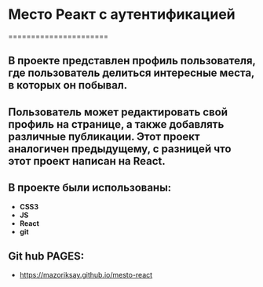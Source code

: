 # Место Реакт c аутентификацией
======================

В проекте представлен профиль пользователя, где пользователь делиться интересные места, в которых он побывал.
---------

Пользователь может редактировать свой профиль на странице, а также добавлять различные публикации.
Этот проект аналогичен предыдущему, с разницей что этот проект написан на React.
---------

## В проекте были использованы:
* **CSS3** 
* **JS**
* **React**
* **git**

## Git hub PAGES:
* https://mazoriksay.github.io/mesto-react
